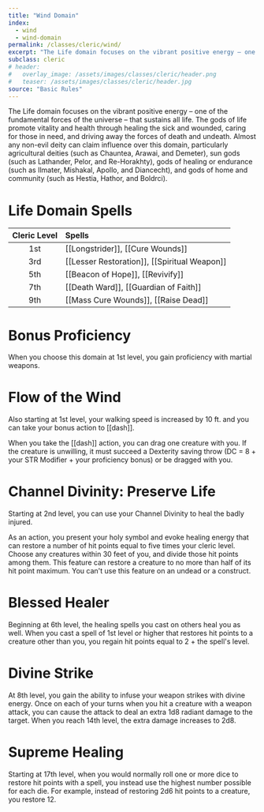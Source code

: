 ```yaml
---
title: "Wind Domain"
index:
  - wind
  - wind-domain
permalink: /classes/cleric/wind/
excerpt: "The Life domain focuses on the vibrant positive energy – one of the fundamental forces of the universe – that sustains all life. The gods of life promote vitality and health through healing the sick and wounded, caring for those in need, and driving away the forces of death and undeath."
subclass: cleric
# header:
#   overlay_image: /assets/images/classes/cleric/header.png
#   teaser: /assets/images/classes/cleric/header.jpg
source: "Basic Rules"
---
```

The Life domain focuses on the vibrant positive energy – one of the fundamental forces of the universe – that sustains all life. The gods of life promote vitality and health through healing the sick and wounded, caring for those in need, and driving away the forces of death and undeath. Almost any non-evil deity can claim influence over this domain, particularly agricultural deities (such as Chauntea, Arawai, and Demeter), sun gods (such as Lathander, Pelor, and Re-Horakhty), gods of healing or endurance (such as Ilmater, Mishakal, Apollo, and Diancecht), and gods of home and community (such as Hestia, Hathor, and Boldrci).

# Life Domain Spells

| Cleric Level | Spells                              |
| :----------: | :---------------------------------- |
| 1st | [[Longstrider]], [[Cure Wounds]]             |
| 3rd | [[Lesser Restoration]], [[Spiritual Weapon]] |
| 5th |	[[Beacon of Hope]], [[Revivify]]             |
| 7th | [[Death Ward]], [[Guardian of Faith]]        |
| 9th | [[Mass Cure Wounds]], [[Raise Dead]]         |

# Bonus Proficiency
When you choose this domain at 1st level, you gain proficiency with martial weapons.

# Flow of the Wind
Also starting at 1st level, your walking speed is increased by 10 ft. and you can take your bonus action to [[dash]].

When you take the [[dash]] action, you can drag one creature with you. If the creature is unwilling, it must succeed a Dexterity saving throw (DC = 8 + your STR Modifier + your proficiency bonus) or be dragged with you.

# Channel Divinity: Preserve Life
Starting at 2nd level, you can use your Channel Divinity to heal the badly injured.

As an action, you present your holy symbol and evoke healing energy that can restore a number of hit points equal to five times your cleric level. Choose any creatures within 30 feet of you, and divide those hit points among them. This feature can restore a creature to no more than half of its hit point maximum. You can't use this feature on an undead or a construct.

# Blessed Healer
Beginning at 6th level, the healing spells you cast on others heal you as well. When you cast a spell of 1st level or higher that restores hit points to a creature other than you, you regain hit points equal to 2 + the spell's level.

# Divine Strike
At 8th level, you gain the ability to infuse your weapon strikes with divine energy. Once on each of your turns when you hit a creature with a weapon attack, you can cause the attack to deal an extra 1d8 radiant damage to the target. When you reach 14th level, the extra damage increases to 2d8.

# Supreme Healing
Starting at 17th level, when you would normally roll one or more dice to restore hit points with a spell, you instead use the highest number possible for each die. For example, instead of restoring 2d6 hit points to a creature, you restore 12.
